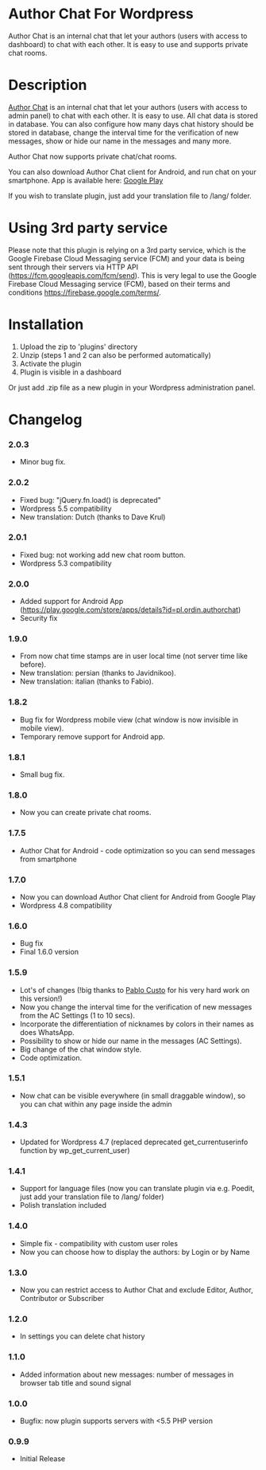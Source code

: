 # Author Chat For Wordpress

Author Chat is an internal chat that let your authors (users with access to dashboard) to chat with each other. It is easy to use and supports private chat rooms.

# Description

[Author Chat](https://pl.wordpress.org/plugins/author-chat/) is an internal chat that let your authors (users with access to admin panel) to chat with each other. It is easy to use. All chat data is stored in database. You can also configure how many days chat history should be stored in database, change the interval time for the verification of new messages, show or hide our name in the messages and many more.

Author Chat now supports private chat/chat rooms.

You can also download Author Chat client for Android, and run chat on your smartphone. App is available here: [Google Play](https://play.google.com/store/apps/details?id=pl.ordin.authorchat)

If you wish to translate plugin, just add your translation file to /lang/ folder.

# Using 3rd party service

Please note that this plugin is relying on a 3rd party service, which is the Google Firebase Cloud Messaging service (FCM) and your data is being sent through their servers via HTTP API (https://fcm.googleapis.com/fcm/send). This is very legal to use the Google Firebase Cloud Messaging service (FCM), based on their terms and conditions https://firebase.google.com/terms/.

# Installation

1. Upload the zip to 'plugins' directory
2. Unzip (steps 1 and 2 can also be performed automatically)
3. Activate the plugin
4. Plugin is visible in a dashboard

Or just add .zip file as a new plugin in your Wordpress administration panel.

# Changelog
### 2.0.3
* Minor bug fix.
### 2.0.2
* Fixed bug: "jQuery.fn.load() is deprecated"
* Wordpress 5.5 compatibility
* New translation: Dutch (thanks to Dave Krul)
### 2.0.1
* Fixed bug: not working add new chat room button.
* Wordpress 5.3 compatibility
### 2.0.0
* Added support for Android App (https://play.google.com/store/apps/details?id=pl.ordin.authorchat)
* Security fix
### 1.9.0
* From now chat time stamps are in user local time (not server time like before).
* New translation: persian (thanks to Javidnikoo).
* New translation: italian (thanks to Fabio).
### 1.8.2
* Bug fix for Wordpress mobile view (chat window is now invisible in mobile view).
* Temporary remove support for Android app.
### 1.8.1
* Small bug fix.
### 1.8.0
* Now you can create private chat rooms.
### 1.7.5
* Author Chat for Android - code optimization so you can send messages from smartphone
### 1.7.0
* Now you can download Author Chat client for Android from Google Play
* Wordpress 4.8 compatibility
### 1.6.0
* Bug fix
* Final 1.6.0 version
### 1.5.9
* Lot's of changes (!big thanks to [Pablo Custo](https://github.com/pablocusto) for his very hard work on this version!)
* Now you change the interval time for the verification of new messages from the AC Settings (1 to 10 secs).
* Incorporate the differentiation of nicknames by colors in their names as does WhatsApp.
* Possibility to show or hide our name in the messages (AC Settings).
* Big change of the chat window style.
* Code optimization.
### 1.5.1
* Now chat can be visible everywhere (in small draggable window), so you can chat within any page inside the admin
### 1.4.3
* Updated for Wordpress 4.7 (replaced deprecated get_currentuserinfo function by wp_get_current_user)
### 1.4.1
* Support for language files (now you can translate plugin via e.g. Poedit, just add your translation file to /lang/ folder)
* Polish translation included
### 1.4.0
* Simple fix - compatibility with custom user roles
* Now you can choose how to display the authors: by Login or by Name
### 1.3.0
* Now you can restrict access to Author Chat and exclude Editor, Author, Contributor or Subscriber
### 1.2.0
* In settings you can delete chat history
### 1.1.0
* Added information about new messages: number of messages in browser tab title and sound signal
### 1.0.0
* Bugfix: now plugin supports servers with <5.5 PHP version
### 0.9.9
* Initial Release

